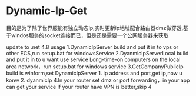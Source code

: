 # Dynamic-Ip-Get
目的是为了除了世界服能有独立动态Ip,实时更新ip地址配合路由器dmz做穿透,基于windos服务的socket连接而已，但是还是需要一个公网服务器来获取


update to .net 4.8
usage
1.DynamicIpServer build and put it in to vps or other ECS,run setup.bat for windowsService
2.DyanmicIpServerLocal build and put it in  to u want use service Long-time-on computers on the local area network，run setup.bat for windows service
3.GetCompanyPublicIp build is winform,set DynamicIpServer 1. ip address and port,get ip,now u konw 2. dyanmicIp
4.In your router set dmz or port forwarding，in your app can get your service
If your router have VPN is better,skip 4
